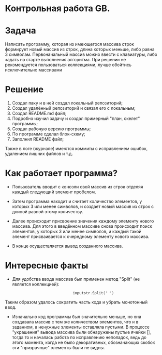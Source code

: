  # Контрольная работа GB.

 # Задача 
 Написать программу, которая из имеющегося массива строк формирует новый массив из строк, длина которых меньше, либо равна 3 символам. Первоначальный массив можно ввести с клавиатуры, либо задать на старте выполнения алгоритма. При решении не рекомендуется пользоваться коллекциями, лучше обойтись исключительно массивами

# Решение
1) Создал паку и в ней создал локальный репозиторий;
2) Создал удалённый репозиторий и связал его с локальным;
3) Создал README.md файл;
4) Подробно изучил задачу и создал примерный "план, скелет" программы;
5) Создал рабочую версию программы;
6) По программе сделал блок-схему;
7) Заполнил README файл;

Также в логе (журнале) имеются коммиты с исправлением ошибок, удалением лишних файлов и т.д.

# Как работает программа?

* Пользователь вводит с консоли свой массив из строк отделяя каждый следующий элемент пробелом.

* Затем программа находит и считает количество элементов, у которых 3 или менее символов, и создает новый массив из строк с длиной равной этому количеству.

* Далее происходит присвоение значения каждому элементу нового массива. Для этого в введённом массиве снова происходит поиск элементов, у которых 3 или менее символов, и каждый такой элемент присваивается к очередному элементу нового массива. 

* В конце осуществляется вывод созданного массива.

# Интересные факты
* Для удобства ввода массива был применен метод "Split" (не является коллекцией):

                                  inputstr.Split(' ')


 Таким образом удалось сократить часть кода и убрать монотонный ввод.

* Изначально код программы был значительно меньше, но она создавала массив с тем же количеством элементов, что и в заданном, а ненужные элементы оставляла пустыми. В процессе "украшения" вывода массива были обнаружены пустые ячейки [], тогда то и началась работа по исправлению неполадок, ведь до этого момента, когда не было декоративных, обозначающих скобок эти "призрачные" элементы были не видны.
